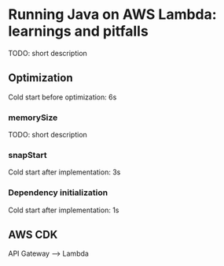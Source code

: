 # Running Java on AWS Lambda: learnings and pitfalls
TODO: short description
## Optimization
Cold start before optimization: 6s

### memorySize
TODO: short description

### snapStart
Cold start after implementation: 3s

### Dependency initialization
Cold start after implementation: 1s

## AWS CDK

API Gateway --> Lambda

